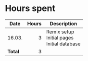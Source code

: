 # Hours spent

| Date | Hours | Description |
|------|------:|-------------|
16.03. | 3 | Remix setup <br> Initial pages <br> Initial database
**Total** | 3